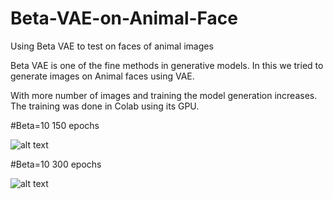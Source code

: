 # Beta-VAE-on-Animal-Face
Using Beta VAE to test on faces of animal images

Beta VAE is one of the fine methods in generative models. In this we tried to generate images on Animal faces using VAE.

With more number of images and training the model generation increases. The training was done in Colab using its GPU.


#Beta=10 150 epochs 

![alt text](https://github.com/wanderer799/Beta-VAE-on-Animal-Face/blob/master/Beta%2010%20300%20epochs.png?raw=true)



#Beta=10 300 epochs

![alt text](https://github.com/wanderer799/Beta-VAE-on-Animal-Face/blob/master/Beta%2010%20150%20epochs.png?raw=true)




